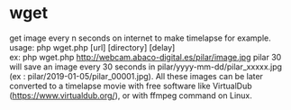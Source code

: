 # wget<br/>
get image every n seconds on internet to make timelapse for example.<br/>
usage: php wget.php [url] [directory] [delay]<br/>
ex: php wget.php http://webcam.abaco-digital.es/pilar/image.jpg pilar 30<br/>
will save an image every 30 seconds in pilar/yyyy-mm-dd/pilar_xxxxx.jpg (ex : pilar/2019-01-05/pilar_00001.jpg). All these images can be later converted to a timelapse movie with free software like VirtualDub (https://www.virtualdub.org/), or with ffmpeg command on Linux.
